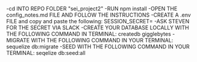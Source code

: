 -cd INTO REPO FOLDER "sei_project2"
-RUN npm install 
-OPEN THE config_notes.md FILE AND FOLLOW THE INSTRUCTIONS
-CREATE A .env FILE and copy and paste the following: SESSION_SECRET=
-ASK STEVEN FOR THE SECRET VIA SLACK
-CREATE YOUR DATABASE LOCALLY WITH THE FOLLOWING COMMAND IN TERMINAL: createdb gigglebytes
-MIGRATE WITH THE FOLLOWING COMMAND IN YOUR TERMINAL: sequelize db:migrate 
-SEED WITH THE FOLLOWING COMMAND IN YOUR TERMINAL: seqelize db:seed:all